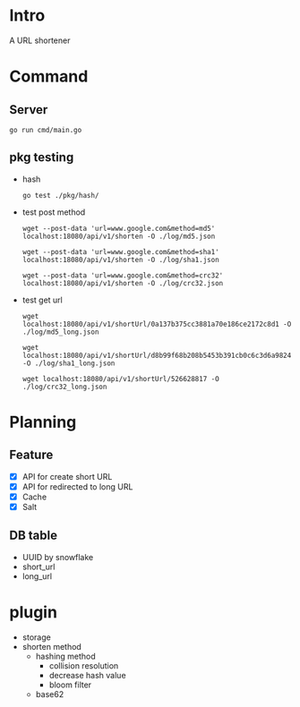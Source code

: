 # **Intro**

A URL shortener

# **Command**

## **Server**

```
go run cmd/main.go

```

## **pkg testing**

- hash
    
    ```
    go test ./pkg/hash/
    ```

- test post method

    ```
    wget --post-data 'url=www.google.com&method=md5' localhost:18080/api/v1/shorten -O ./log/md5.json
    ```

    ```
    wget --post-data 'url=www.google.com&method=sha1' localhost:18080/api/v1/shorten -O ./log/sha1.json
    ```

    ```
    wget --post-data 'url=www.google.com&method=crc32' localhost:18080/api/v1/shorten -O ./log/crc32.json
    ```
- test get url

    ```
    wget localhost:18080/api/v1/shortUrl/0a137b375cc3881a70e186ce2172c8d1 -O ./log/md5_long.json
    ```

    ```
    wget localhost:18080/api/v1/shortUrl/d8b99f68b208b5453b391cb0c6c3d6a9824f3c3a -O ./log/sha1_long.json
    ```

    ```
    wget localhost:18080/api/v1/shortUrl/526628817 -O ./log/crc32_long.json
    ```



# Planning

## Feature

- [X]  API for create short URL
- [X]  API for redirected to long URL
- [X]  Cache
- [X]  Salt

## DB table

- UUID by snowflake
- short_url
- long_url

# plugin

- storage
- shorten method
    - hashing method
        - collision resolution
        - decrease hash value
        - bloom filter
    - base62
